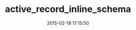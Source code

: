 ---
layout: post
title:  "active_record_inline_schema"
repo:   "seamusabshere/active_record_inline_schema"
date:   2015-02-18 17:15:50
gemurl: https://github.com/seamusabshere/active_record_inline_schema
---
